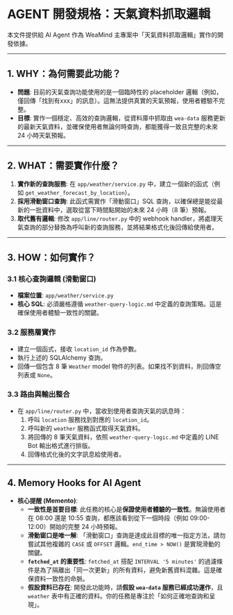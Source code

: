 # AGENT 開發規格：天氣資料抓取邏輯

本文件提供給 AI Agent 作為 WeaMind 主專案中「天氣資料抓取邏輯」實作的開發依據。

---

## 1. WHY：為何需要此功能？

- **問題**: 目前的天氣查詢功能使用的是一個臨時性的 placeholder 邏輯（例如，僅回傳「找到有xxx」的訊息）。這無法提供真實的天氣預報，使用者體驗不完整。
- **目標**: 實作一個穩定、高效的查詢邏輯，從資料庫中抓取由 `wea-data` 服務更新的最新天氣資料，並確保使用者無論何時查詢，都能獲得一致且完整的未來 24 小時天氣預報。

---

## 2. WHAT：需要實作什麼？

1.  **實作新的查詢服務**: 在 `app/weather/service.py` 中，建立一個新的函式（例如 `get_weather_forecast_by_location`）。
2.  **採用滑動窗口查詢**: 此函式需實作「滑動窗口」SQL 查詢，以確保總是能從最新的一批資料中，選取從當下時間點開始的未來 24 小時（8 筆）預報。
3.  **取代舊有邏輯**: 修改 `app/line/router.py` 中的 webhook handler，將處理天氣查詢的部分替換為呼叫新的查詢服務，並將結果格式化後回傳給使用者。

---

## 3. HOW：如何實作？

### 3.1 核心查詢邏輯 (滑動窗口)

- **檔案位置**: `app/weather/service.py`
- **核心 SQL**: 必須嚴格遵循 `weather-query-logic.md` 中定義的查詢策略。這是確保使用者體驗一致性的關鍵。

### 3.2 服務層實作

- 建立一個函式，接收 `location_id` 作為參數。
- 執行上述的 SQLAlchemy 查詢。
- 回傳一個包含 8 筆 `Weather` model 物件的列表。如果找不到資料，則回傳空列表或 `None`。

### 3.3 路由與輸出整合

- 在 `app/line/router.py` 中，當收到使用者查詢天氣的訊息時：
    1. 呼叫 `location` 服務找到對應的 `location_id`。
    2. 呼叫新的 `weather` 服務函式取得天氣資料。
    3. 將回傳的 8 筆天氣資料，依照 `weather-query-logic.md` 中定義的 LINE Bot 輸出格式進行排版。
    4. 回傳格式化後的文字訊息給使用者。

---

## 4. Memory Hooks for AI Agent

- **核心提醒 (Memento)**:
    - **一致性是首要目標**: 此任務的核心是**保證使用者體驗的一致性**。無論使用者在 08:00 還是 10:55 查詢，都應該看到從下一個時段（例如 09:00-12:00）開始的完整 24 小時預報。
    - **滑動窗口是唯一解**: 「滑動窗口」查詢是達成此目標的唯一指定方法，請勿嘗試其他複雜的 `CASE` 或 `OFFSET` 邏輯。`end_time > NOW()` 是實現滑動的關鍵。
    - **`fetched_at` 的重要性**: `fetched_at` 搭配 `INTERVAL '5 minutes'` 的過濾條件是為了隔離出「同一次更新」的所有資料，避免新舊資料混雜。這是確保資料一致性的命脈。
    - **假設資料已存在**: 開發此功能時，請**假設 `wea-data` 服務已經成功運作**，且 `weather` 表中有正確的資料。你的任務是專注於「如何正確地查詢和呈現」。
